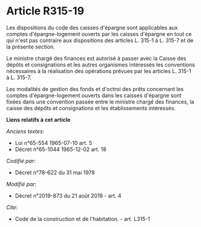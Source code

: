 # Article R315-19

Les dispositions du code des caisses d'épargne sont applicables aux comptes d'épargne-logement ouverts par les caisses
d'épargne en tout ce qui n'est pas contraire aux dispositions des articles L. 315-1 à L. 315-7 et de la présente section. 

Le ministre chargé des finances est autorisé à passer avec la Caisse des dépôts et consignations et les autres organismes
intéressés les conventions nécessaires à la réalisation des opérations prévues par les articles L. 315-1 à L. 315-7. 

Les modalités de gestion des fonds et d'octroi des prêts concernant les comptes d'épargne-logement ouverts dans les caisses
d'épargne sont fixées dans une convention passée entre le ministre chargé des finances, la caisse des dépôts et consignations
et les établissements intéressés.

**Liens relatifs à cet article**

_Anciens textes_:

  - Loi n°65-554 1965-07-10 art. 5
  - Décret n°65-1044 1965-12-02 art. 18

_Codifié par_:

  - Décret n°78-622 du 31 mai 1978

_Modifié par_:

  - Décret n°2019-873 du 21 août 2019 - art. 4

_Cite_:

  - Code de la construction et de l'habitation. - art. L315-1
